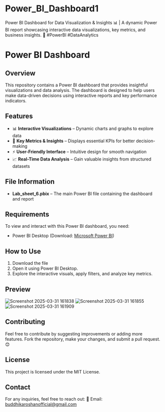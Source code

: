 # Power_BI_Dashboard1
Power BI Dashboard for Data Visualization &amp; Insights 📊 | A dynamic Power BI report showcasing interactive data visualizations, key metrics, and business insights. 🚀 #PowerBI #DataAnalytics

# Power BI Dashboard

## Overview
This repository contains a Power BI dashboard that provides insightful visualizations and data analysis. The dashboard is designed to help users make data-driven decisions using interactive reports and key performance indicators.

## Features
- 📊 **Interactive Visualizations** – Dynamic charts and graphs to explore data
- 📌 **Key Metrics & Insights** – Displays essential KPIs for better decision-making
- ⚡ **User-Friendly Interface** – Intuitive design for smooth navigation
- 📈 **Real-Time Data Analysis** – Gain valuable insights from structured datasets

## File Information
- **Lab_sheet_6.pbix** – The main Power BI file containing the dashboard and report

## Requirements
To view and interact with this Power BI dashboard, you need:
- Power BI Desktop (Download: [Microsoft Power BI](https://powerbi.microsoft.com/))

## How to Use
1. Download the file
2. Open it using Power BI Desktop.
3. Explore the interactive visuals, apply filters, and analyze key metrics.

## Preview

![Screenshot 2025-03-31 161838](https://github.com/user-attachments/assets/ffb72ef7-3dc9-475a-adbc-c4bc5d3b32fe)
![Screenshot 2025-03-31 161855](https://github.com/user-attachments/assets/650856d0-4f9e-4b29-ae87-b88c7ffa340f)
![Screenshot 2025-03-31 161909](https://github.com/user-attachments/assets/1092eb60-9a53-462e-99a1-b1f042e6af20)

## Contributing
Feel free to contribute by suggesting improvements or adding more features. Fork the repository, make your changes, and submit a pull request. 😊

## License
This project is licensed under the MIT License.

## Contact
For any inquiries, feel free to reach out:
📧 Email: [buddhikaroshanofficial@gmail.com](mailto:buddhikaroshanofficial@gmail.com)


